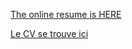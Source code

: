 [The online resume is HERE](https://phileas-condemine.github.io/CV_EN_pagedown/)

[Le CV se trouve ici](https://phileas-condemine.github.io/CV_FR_pagedown/)
